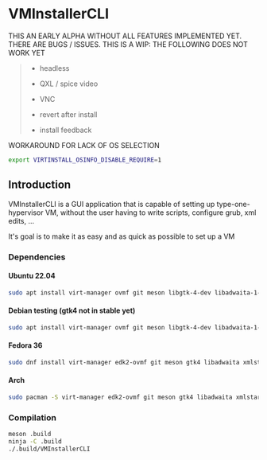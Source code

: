 # VMInstallerCLI

THIS AN EARLY ALPHA WITHOUT ALL FEATURES IMPLEMENTED YET. THERE ARE BUGS / ISSUES. THIS IS A WIP: THE FOLLOWING DOES NOT WORK YET

> - headless
>
> - QXL / spice video
>
> - VNC
>
> - revert after install
>
> - install feedback

WORKAROUND FOR LACK OF OS SELECTION
```bash
export VIRTINSTALL_OSINFO_DISABLE_REQUIRE=1
```


## Introduction

VMInstallerCLI is a GUI application that is capable of setting up type-one-hypervisor VM, without the user having to write scripts, configure grub, xml edits, ...

It's goal is to make it as easy and as quick as possible to set up a VM

### Dependencies

#### Ubuntu 22.04
```bash
sudo apt install virt-manager ovmf git meson libgtk-4-dev libadwaita-1-dev xmlstarlet qemu swtpm
```

#### Debian testing (gtk4 not in stable yet)
```bash
sudo apt install virt-manager ovmf git meson libgtk-4-dev libadwaita-1-dev xmlstarlet qemu-kvm qemu-efi swtpm
```

#### Fedora 36
```bash
sudo dnf install virt-manager edk2-ovmf git meson gtk4 libadwaita xmlstarlet qemu qemu-kvm qemu-common swtpm
```

#### Arch
```bash
sudo pacman -S virt-manager edk2-ovmf git meson gtk4 libadwaita xmlstarlet qemu-full swtpm
```



### Compilation

```bash
meson .build
ninja -C .build
./.build/VMInstallerCLI
```
